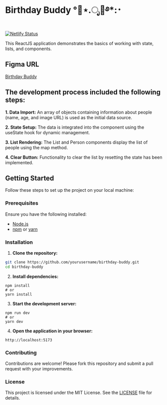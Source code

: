 # Birthday Buddy °🥂⋆.ೃ🍾࿔\*:･

[![Netlify Status](https://api.netlify.com/api/v1/badges/0286bf9b-fd8c-4fbb-a1c7-28b10a782261/deploy-status)](https://app.netlify.com/sites/bday-buddy/deploys)

This ReactJS application demonstrates the basics of working with state, lists, and components.

## Figma URL

[Birthday Buddy](https://www.figma.com/file/e2vsLe9DMnXZIygNHkwGL1/Birthday-buddy?node-id=0%3A1&t=AGNWdO5QQGOoNCfD-1)

## The development process included the following steps:

**1. Data Import:** An array of objects containing information about people (name, age, and image URL) is used as the initial data source.

**2. State Setup:** The data is integrated into the component using the useState hook for dynamic management.

**3. List Rendering:** The List and Person components display the list of people using the map method.

**4. Clear Button:** Functionality to clear the list by resetting the state has been implemented.

## Getting Started

Follow these steps to set up the project on your local machine:

### Prerequisites

Ensure you have the following installed:

- [Node.js](https://nodejs.org/)
- [npm](https://www.npmjs.com/) or [yarn](https://yarnpkg.com/)

### Installation

1. **Clone the repository:**

```bash
git clone https://github.com/yourusername/birthday-buddy.git
cd birthday-buddy
```

2. **Install dependencies:**

```
npm install
# or
yarn install
```

3. **Start the development server:**

```
npm run dev
# or
yarn dev
```

4. **Open the application in your browser:**

```
http://localhost:5173
```

### Contributing

Contributions are welcome! Please fork this repository and submit a pull request with your improvements.

### License

This project is licensed under the MIT License. See the [LICENSE](LICENSE) file for details.
